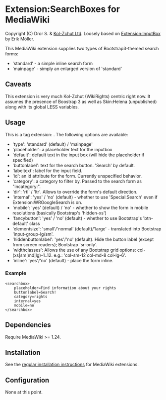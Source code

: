 Extension:SearchBoxes for MediaWiki
===================================

Copyright (C) Dror S. & [Kol-Zchut Ltd](http://www.kolzchut.org.il).
Loosely based on [Extension:InputBox][inputboxurl] by Erik Möller.

This MediaWiki extension supplies two types of Bootstrap3-themed search forms:
* 'standard' - a simple inline search form
* 'mainpage' - simply an enlarged version of 'standard'


## Caveats
This extension is very much Kol-Zchut (WikiRights) centric right now. It assumes the presence of
Boostrap 3 as well as Skin:Helena (unpublished) along with its global LESS variables.


## Usage
This is a tag extension: <searchbox></searchbox>. The following options are available:

* 'type':              'standard' (default) / 'mainpage'
* 'placeholder':       a placeholder text for the inputbox
* 'default':           default text in the input box (will hide the placeholder if specified)
* 'buttonlabel':       text for the search button. 'Search' by default.
* 'labeltext':         label for the input field. 
* 'id':                an id attribute for the form. Currently unspecified behavior.
* 'category':          a category to filter by. Passed to the search form as "incategory:".
* 'dir':               'rtl' / 'ltr'. Allows to override the form's default direction.
* 'internal':          'yes' / 'no' (default) - whether to use 'Special:Search' even if Extension:WRGoogleSearch is on.
* 'mobile':            'yes' (default) / 'no' - whether to show the form in mobile resolutions (basically Bootstrap's
				       'hidden-xs')
* 'fancybutton':       'yes' / 'no' (default) - whether to use Bootstrap's 'btn-default' class
* 'elementsize':       'small'/'normal' (default)/'large' - translated into Bootstrap 'input-group-lg/sm'.
* 'hiddenbuttonlabel': 'yes'/'no' (default). Hide the button label (except from screen readers);
					   Bootstrap 'sr-only'.
* 'widthclasses':      Allows the use of any Bootstrap grid options: col-(xs|sm|md|lg)-1..12.
					   e.g.: 'col-sm-12 col-md-8 col-lg-6'.
* 'inline':            'yes'/'no' (default) - place the form inline.

				 
### Example
	<searchbox>
		placeholder=Find information about your rights
		buttonlabel=Search!
		category=rights
		internal=yes
		mobile=no
	</searchbox>

## Dependencies
Require MediaWiki >= 1.24.

## Installation
See the [regular installation instructions][mw-instructions] for MediaWiki extensions.
	


## Configuration
None at this point.



[inputboxurl]: https://www.mediawiki.org/wiki/Extension:InputBox
[mw-instructions]: https://www.mediawiki.org/wiki/Manual:Extensions#Installing_an_extension
